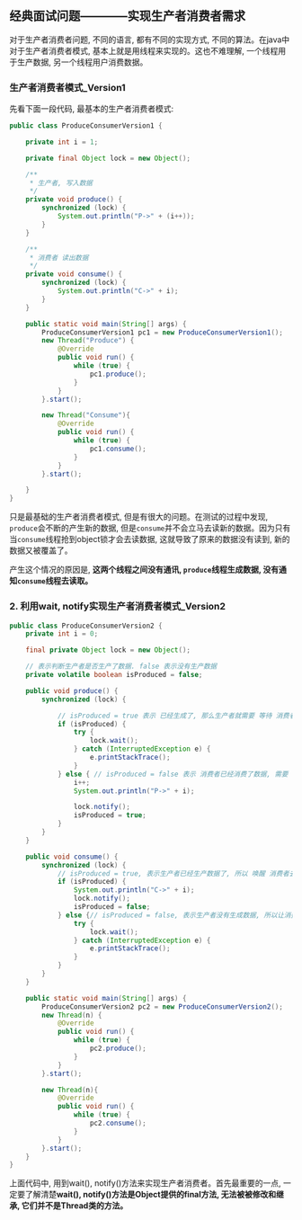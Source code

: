 ## 经典面试问题————实现生产者消费者需求

对于生产者消费者问题, 不同的语言, 都有不同的实现方式, 不同的算法。在java中对于生产者消费者模式, 基本上就是用线程来实现的。这也不难理解, 一个线程用于生产数据, 另一个线程用户消费数据。

### 生产者消费者模式_Version1

先看下面一段代码, 最基本的生产者消费者模式:

```java
public class ProduceConsumerVersion1 {

    private int i = 1;

    private final Object lock = new Object();

    /**
     * 生产者, 写入数据
     */
    private void produce() {
        synchronized (lock) {
            System.out.println("P->" + (i++));
        }
    }

    /**
     * 消费者 读出数据
     */
    private void consume() {
        synchronized (lock) {
            System.out.println("C->" + i);
        }
    }

    public static void main(String[] args) {
        ProduceConsumerVersion1 pc1 = new ProduceConsumerVersion1();
        new Thread("Produce") {
            @Override
            public void run() {
                while (true) {
                    pc1.produce();
                }
            }
        }.start();

        new Thread("Consume"){
            @Override
            public void run() {
                while (true) {
                    pc1.consume();
                }
            }
        }.start();

    }
}
```
只是最基础的生产者消费者模式, 但是有很大的问题。在测试的过程中发现, `produce`会不断的产生新的数据, 但是`consume`并不会立马去读新的数据。因为只有当`consume`线程抢到object锁才会去读数据, 这就导致了原来的数据没有读到, 新的数据又被覆盖了。

产生这个情况的原因是, **这两个线程之间没有通讯, `produce`线程生成数据, 没有通知`consume`线程去读取。**

### 2. 利用wait, notify实现生产者消费者模式_Version2

```java
public class ProduceConsumerVersion2 {
    private int i = 0;

    final private Object lock = new Object();

    // 表示判断生产者是否生产了数据. false 表示没有生产数据
    private volatile boolean isProduced = false;

    public void produce() {
        synchronized (lock) {

            // isProduced = true 表示 已经生成了, 那么生产者就需要 等待 消费者消费
            if (isProduced) {
                try {
                    lock.wait();
                } catch (InterruptedException e) {
                    e.printStackTrace();
                }
            } else { // isProduced = false 表示 消费者已经消费了数据, 需要 唤醒 生产者生产数据, 并且生产完数据后, 需要把isProduced = true, 表示已经生产完了, 需要消费者继续去消费
                i++;
                System.out.println("P->" + i);

                lock.notify();
                isProduced = true;
            }
        }
    }

    public void consume() {
        synchronized (lock) {
            // isProduced = true, 表示生产者已经生产数据了, 所以 唤醒 消费者去消费数据, 并且 isProduced = false, 表示已经消费完了, 需要生产者继续生产
            if (isProduced) {
                System.out.println("C->" + i);
                lock.notify();
                isProduced = false;
            } else {// isProduced = false, 表示生产者没有生成数据, 所以让消费者 等待 生产者生产数据
                try {
                    lock.wait();
                } catch (InterruptedException e) {
                    e.printStackTrace();
                }
            }
        }
    }

    public static void main(String[] args) {
        ProduceConsumerVersion2 pc2 = new ProduceConsumerVersion2();
        new Thread(n) {
            @Override
            public void run() {
                while (true) {
                    pc2.produce();
                }
            }
        }.start();

        new Thread(n){
            @Override
            public void run() {
                while (true) {
                    pc2.consume();
                }
            }
        }.start();
    }
}
```

上面代码中, 用到wait(), notify()方法来实现生产者消费者。首先最重要的一点, 一定要了解清楚**wait(), notify()方法是Object提供的final方法, 无法被被修改和继承, 它们并不是Thread类的方法。**




